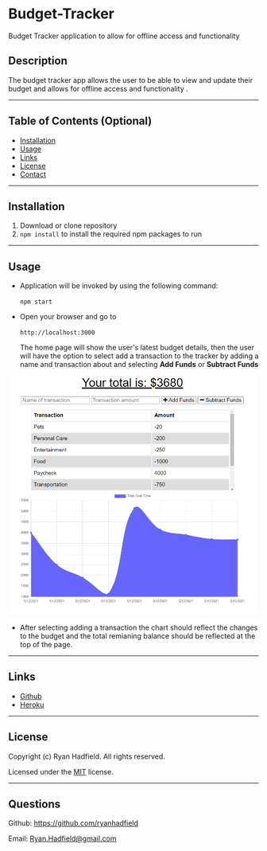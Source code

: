 # Budget-Tracker
Budget Tracker application to allow for offline access and functionality
## Description

The budget tracker app allows the user to be able to view and update their budget and allows for offline access and functionality . 

---

## Table of Contents (Optional)

- [Installation](#installation)
- [Usage](#usage)
- [Links](#links)
- [License](#license)
- [Contact](#questions)

---

## Installation

1. Download or clone repository
2. `npm install` to install the required npm packages to run

---

## Usage

- Application will be invoked by using the following command:

  `npm start`

- Open your browser and go to
  
  `http://localhost:3000`

  The home page will show the user's latest budget details, then the user will have the option to select add a transaction to the tracker by adding a name and transaction about and selecting **Add Funds** or **Subtract Funds**

![budget tracker](public\budget2.png)

- After selecting adding a transaction the chart should reflect the changes to the budget and the total remianing balance should be reflected at the top of the page.


---
## Links
* [Github](https://github.com/ryanhadfield/Budget-Tracker)
* [Heroku](https://utah-budget-tracker.herokuapp.com/)

---

## License

Copyright (c) Ryan Hadfield. All rights reserved.
  
Licensed under the [MIT](LICENSE) license.

---

## Questions

Github: https://github.com/ryanhadfield

Email: Ryan.Hadfield@gmail.com